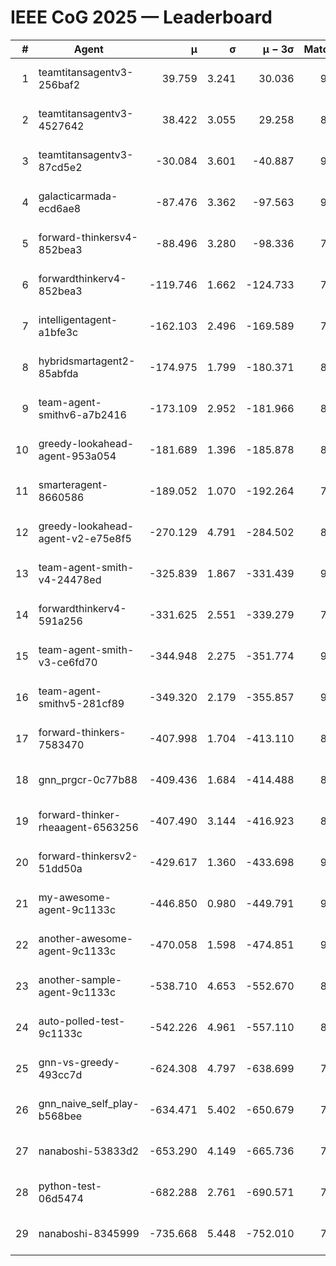 # IEEE CoG 2025 — Leaderboard

| # | Agent | μ | σ | μ − 3σ | Matches | Updated |
|---:|---|---:|---:|---:|---:|---|
| 1 | teamtitansagentv3-256baf2 | 39.759 | 3.241 | 30.036 | 9460 | 2025-08-20 16:04 |
| 2 | teamtitansagentv3-4527642 | 38.422 | 3.055 | 29.258 | 8654 | 2025-08-20 16:04 |
| 3 | teamtitansagentv3-87cd5e2 | -30.084 | 3.601 | -40.887 | 9726 | 2025-08-20 16:04 |
| 4 | galacticarmada-ecd6ae8 | -87.476 | 3.362 | -97.563 | 9100 | 2025-08-20 16:04 |
| 5 | forward-thinkersv4-852bea3 | -88.496 | 3.280 | -98.336 | 7477 | 2025-08-20 16:04 |
| 6 | forwardthinkerv4-852bea3 | -119.746 | 1.662 | -124.733 | 7303 | 2025-08-20 16:04 |
| 7 | intelligentagent-a1bfe3c | -162.103 | 2.496 | -169.589 | 7412 | 2025-08-20 16:04 |
| 8 | hybridsmartagent2-85abfda | -174.975 | 1.799 | -180.371 | 8258 | 2025-08-20 16:04 |
| 9 | team-agent-smithv6-a7b2416 | -173.109 | 2.952 | -181.966 | 8840 | 2025-08-20 16:04 |
| 10 | greedy-lookahead-agent-953a054 | -181.689 | 1.396 | -185.878 | 8818 | 2025-08-20 16:04 |
| 11 | smarteragent-8660586 | -189.052 | 1.070 | -192.264 | 7979 | 2025-08-20 16:04 |
| 12 | greedy-lookahead-agent-v2-e75e8f5 | -270.129 | 4.791 | -284.502 | 8878 | 2025-08-20 16:04 |
| 13 | team-agent-smith-v4-24478ed | -325.839 | 1.867 | -331.439 | 9722 | 2025-08-20 16:04 |
| 14 | forwardthinkerv4-591a256 | -331.625 | 2.551 | -339.279 | 7719 | 2025-08-20 16:04 |
| 15 | team-agent-smith-v3-ce6fd70 | -344.948 | 2.275 | -351.774 | 9742 | 2025-08-20 16:04 |
| 16 | team-agent-smithv5-281cf89 | -349.320 | 2.179 | -355.857 | 9460 | 2025-08-20 16:04 |
| 17 | forward-thinkers-7583470 | -407.998 | 1.704 | -413.110 | 8320 | 2025-08-20 16:04 |
| 18 | gnn_prgcr-0c77b88 | -409.436 | 1.684 | -414.488 | 8310 | 2025-08-20 16:04 |
| 19 | forward-thinker-rheaagent-6563256 | -407.490 | 3.144 | -416.923 | 8382 | 2025-08-20 16:04 |
| 20 | forward-thinkersv2-51dd50a | -429.617 | 1.360 | -433.698 | 9242 | 2025-08-20 16:04 |
| 21 | my-awesome-agent-9c1133c | -446.850 | 0.980 | -449.791 | 9500 | 2025-08-20 16:04 |
| 22 | another-awesome-agent-9c1133c | -470.058 | 1.598 | -474.851 | 9740 | 2025-08-20 16:04 |
| 23 | another-sample-agent-9c1133c | -538.710 | 4.653 | -552.670 | 8880 | 2025-08-20 16:04 |
| 24 | auto-polled-test-9c1133c | -542.226 | 4.961 | -557.110 | 8540 | 2025-08-20 16:04 |
| 25 | gnn-vs-greedy-493cc7d | -624.308 | 4.797 | -638.699 | 7280 | 2025-08-20 16:04 |
| 26 | gnn_naive_self_play-b568bee | -634.471 | 5.402 | -650.679 | 7440 | 2025-08-20 16:04 |
| 27 | nanaboshi-53833d2 | -653.290 | 4.149 | -665.736 | 7120 | 2025-08-20 16:04 |
| 28 | python-test-06d5474 | -682.288 | 2.761 | -690.571 | 7320 | 2025-08-20 16:04 |
| 29 | nanaboshi-8345999 | -735.668 | 5.448 | -752.010 | 7610 | 2025-08-20 16:04 |
